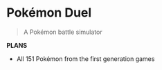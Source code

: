 # Pokémon Duel

> A Pokémon battle simulator

**PLANS**

- All 151 Pokémon from the first generation games